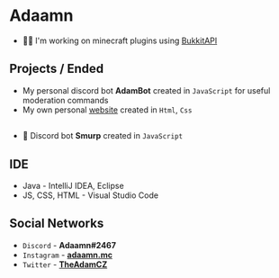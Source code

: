 # Adaamn
- 👨‍💻 I'm working on minecraft plugins using [BukkitAPI](https://www.spigotmc.org/)

## Projects / Ended
- My personal discord bot **AdamBot** created in `JavaScript` for useful moderation commands
- My own personal [website](http://www.adaamn.borec.cz/) created in `Html`, `Css`
##
- 🤖 Discord bot **Smurp** created in `JavaScript`

## IDE
- Java - IntelliJ IDEA, Eclipse
- JS, CSS, HTML - Visual Studio Code

## Social Networks
- `Discord` - **Adaamn#2467**
- `Instagram` - **[adaamn.mc](https://www.instagram.com/adaamn.mc/)**
- `Twitter` - **[TheAdamCZ](https://twitter.com/TheAdamCZ)**
